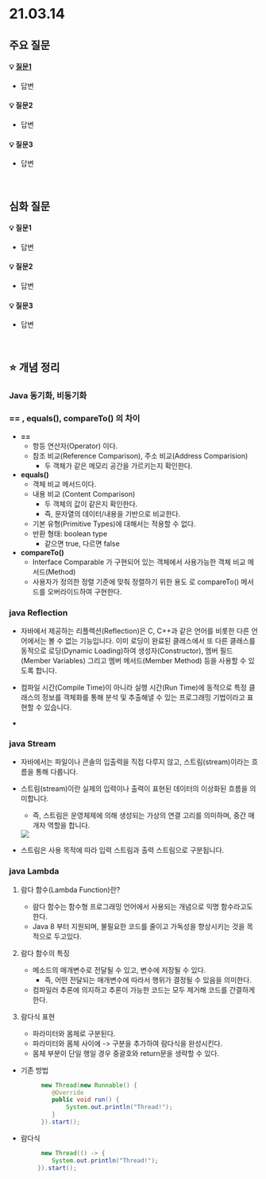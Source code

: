 # 21.03.14

## 주요 질문

#### 💡 [질문1](#개념1)
   * 답변
   
#### 💡 질문2
   * 답변
   
#### 💡 질문3
   * 답변



<br/>

## 심화 질문

#### 💡 질문1
   * 답변
   
#### 💡 질문2
   * 답변
   
#### 💡 질문3
   * 답변


<br/>

## ⭐ 개념 정리

### Java 동기화, 비동기화

### == , equals(), compareTo() 의 차이

* **==** 
  * 항등 연산자(Operator) 이다.
  * 참조 비교(Reference Comparison), 주소 비교(Address Comparision)
    * 두 객체가 같은 메모리 공간을 가르키는지 확인한다.
* **equals()**
   * 객체 비교 메서드이다.
   * 내용 비교 (Content Comparison)
     * 두 객체의 값이 같은지 확인한다.
     * 즉, 문자열의 데이터/내용을 기반으로 비교한다.
   * 기본 유형(Primitive Types)에 대해서는 적용할 수 없다.
   * 반환 형태: boolean type
     * 같으면 true, 다르면 false
* **compareTo()**
  * Interface Comparable<T> 가 구현되어 있는 객체에서 사용가능한 객체 비교 메서드(Method)
  * 사용자가 정의한 정렬 기준에 맞춰 정렬하기 위한 용도 로 compareTo() 메서드를 오버라이드하여 구현한다.

### java Reflection
   * 자바에서 제공하는 리플렉션(Reflection)은 C, C++과 같은 언어를 비롯한 다른 언어에서는 볼 수 없는 기능입니다. 이미 로딩이 완료된 클래스에서 또 다른 클래스를 동적으로 로딩(Dynamic Loading)하여 생성자(Constructor), 멤버 필드(Member Variables) 그리고 멤버 메서드(Member Method) 등을 사용할 수 있도록 합니다.

   * 컴파일 시간(Compile Time)이 아니라 실행 시간(Run Time)에 동적으로 특정 클래스의 정보를 객체화를 통해 분석 및 추출해낼 수 있는 프로그래밍 기법이라고 표현할 수 있습니다.
   * 
### java Stream
* 자바에서는 파일이나 콘솔의 입출력을 직접 다루지 않고, 스트림(stream)이라는 흐름을 통해 다룹니다.
* 스트림(stream)이란 실제의 입력이나 출력이 표현된 데이터의 이상화된 흐름을 의미합니다.
  * 즉, 스트림은 운영체제에 의해 생성되는 가상의 연결 고리를 의미하며, 중간 매개자 역할을 합니다.
  <img src = "http://www.tcpschool.com/lectures/img_c_stream.png">

*  스트림은 사용 목적에 따라 입력 스트림과 출력 스트림으로 구분됩니다.

### java Lambda
1. 람다 함수(Lambda Function)란?
   * 람다 함수는 함수형 프로그래밍 언어에서 사용되는 개념으로 익명 함수라고도 한다.
   * Java 8 부터 지원되며, 불필요한 코드를 줄이고 가독성을 향상시키는 것을 목적으로 두고있다.

2. 람다 함수의 특징
   * 메소드의 매개변수로 전달될 수 있고, 변수에 저장될 수 있다.
     * 즉, 어떤 전달되는 매개변수에 따라서 행위가 결정될 수 있음을 의미한다.
   * 컴파일러 추론에 의지하고 추론이 가능한 코드는 모두 제거해 코드를 간결하게 한다.
3. 람다식 표현
   * 파라미터와 몸체로 구분된다.
   * 파라미터와 몸체 사이에 -> 구분을 추가하여 람다식을 완성시킨다. 
   * 몸체 부분이 단일 행일 경우 중괄호와 return문을 생략할 수 있다.

* 기존 방법
```java
         new Thread(new Runnable() {
            @Override
            public void run() {
                System.out.println("Thread!");
            }
         }).start();
```

* 람다식
```java
         new Thread(() -> {
            System.out.println("Thread!");
        }).start();
```